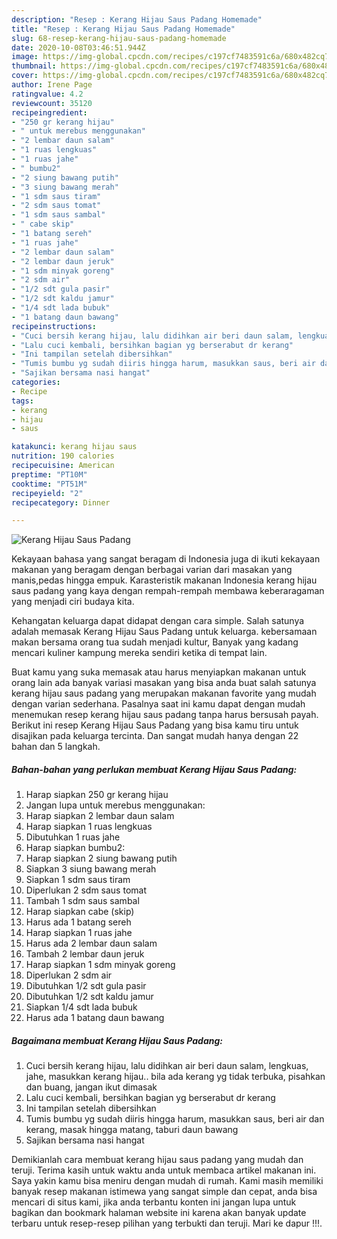 ```yaml
---
description: "Resep : Kerang Hijau Saus Padang Homemade"
title: "Resep : Kerang Hijau Saus Padang Homemade"
slug: 68-resep-kerang-hijau-saus-padang-homemade
date: 2020-10-08T03:46:51.944Z
image: https://img-global.cpcdn.com/recipes/c197cf7483591c6a/680x482cq70/kerang-hijau-saus-padang-foto-resep-utama.jpg
thumbnail: https://img-global.cpcdn.com/recipes/c197cf7483591c6a/680x482cq70/kerang-hijau-saus-padang-foto-resep-utama.jpg
cover: https://img-global.cpcdn.com/recipes/c197cf7483591c6a/680x482cq70/kerang-hijau-saus-padang-foto-resep-utama.jpg
author: Irene Page
ratingvalue: 4.2
reviewcount: 35120
recipeingredient:
- "250 gr kerang hijau"
- " untuk merebus menggunakan"
- "2 lembar daun salam"
- "1 ruas lengkuas"
- "1 ruas jahe"
- " bumbu2"
- "2 siung bawang putih"
- "3 siung bawang merah"
- "1 sdm saus tiram"
- "2 sdm saus tomat"
- "1 sdm saus sambal"
- " cabe skip"
- "1 batang sereh"
- "1 ruas jahe"
- "2 lembar daun salam"
- "2 lembar daun jeruk"
- "1 sdm minyak goreng"
- "2 sdm air"
- "1/2 sdt gula pasir"
- "1/2 sdt kaldu jamur"
- "1/4 sdt lada bubuk"
- "1 batang daun bawang"
recipeinstructions:
- "Cuci bersih kerang hijau, lalu didihkan air beri daun salam, lengkuas, jahe, masukkan kerang hijau.. bila ada kerang yg tidak terbuka, pisahkan dan buang, jangan ikut dimasak"
- "Lalu cuci kembali, bersihkan bagian yg berserabut dr kerang"
- "Ini tampilan setelah dibersihkan"
- "Tumis bumbu yg sudah diiris hingga harum, masukkan saus, beri air dan kerang, masak hingga matang, taburi daun bawang"
- "Sajikan bersama nasi hangat"
categories:
- Recipe
tags:
- kerang
- hijau
- saus

katakunci: kerang hijau saus 
nutrition: 190 calories
recipecuisine: American
preptime: "PT10M"
cooktime: "PT51M"
recipeyield: "2"
recipecategory: Dinner

---
```



![Kerang Hijau Saus Padang](https://img-global.cpcdn.com/recipes/c197cf7483591c6a/680x482cq70/kerang-hijau-saus-padang-foto-resep-utama.jpg)

Kekayaan bahasa yang sangat beragam di Indonesia juga di ikuti kekayaan makanan yang beragam dengan berbagai varian dari masakan yang manis,pedas hingga empuk. Karasteristik makanan Indonesia kerang hijau saus padang yang kaya dengan rempah-rempah membawa keberaragaman yang menjadi ciri budaya kita.




Kehangatan keluarga dapat didapat dengan cara simple. Salah satunya adalah memasak Kerang Hijau Saus Padang untuk keluarga. kebersamaan makan bersama orang tua sudah menjadi kultur, Banyak yang kadang mencari kuliner kampung mereka sendiri ketika di tempat lain.

Buat kamu yang suka memasak atau harus menyiapkan makanan untuk orang lain ada banyak variasi masakan yang bisa anda buat salah satunya kerang hijau saus padang yang merupakan makanan favorite yang mudah dengan varian sederhana. Pasalnya saat ini kamu dapat dengan mudah menemukan resep kerang hijau saus padang tanpa harus bersusah payah.
Berikut ini resep Kerang Hijau Saus Padang yang bisa kamu tiru untuk disajikan pada keluarga tercinta. Dan sangat mudah hanya dengan 22 bahan dan 5 langkah.


<!--inarticleads1-->

##### Bahan-bahan yang perlukan membuat Kerang Hijau Saus Padang:

1. Harap siapkan 250 gr kerang hijau
1. Jangan lupa  untuk merebus menggunakan:
1. Harap siapkan 2 lembar daun salam
1. Harap siapkan 1 ruas lengkuas
1. Dibutuhkan 1 ruas jahe
1. Harap siapkan  bumbu2:
1. Harap siapkan 2 siung bawang putih
1. Siapkan 3 siung bawang merah
1. Siapkan 1 sdm saus tiram
1. Diperlukan 2 sdm saus tomat
1. Tambah 1 sdm saus sambal
1. Harap siapkan  cabe (skip)
1. Harus ada 1 batang sereh
1. Harap siapkan 1 ruas jahe
1. Harus ada 2 lembar daun salam
1. Tambah 2 lembar daun jeruk
1. Harap siapkan 1 sdm minyak goreng
1. Diperlukan 2 sdm air
1. Dibutuhkan 1/2 sdt gula pasir
1. Dibutuhkan 1/2 sdt kaldu jamur
1. Siapkan 1/4 sdt lada bubuk
1. Harus ada 1 batang daun bawang




<!--inarticleads2-->

##### Bagaimana membuat  Kerang Hijau Saus Padang:

1. Cuci bersih kerang hijau, lalu didihkan air beri daun salam, lengkuas, jahe, masukkan kerang hijau.. bila ada kerang yg tidak terbuka, pisahkan dan buang, jangan ikut dimasak
1. Lalu cuci kembali, bersihkan bagian yg berserabut dr kerang
1. Ini tampilan setelah dibersihkan
1. Tumis bumbu yg sudah diiris hingga harum, masukkan saus, beri air dan kerang, masak hingga matang, taburi daun bawang
1. Sajikan bersama nasi hangat




Demikianlah cara membuat kerang hijau saus padang yang mudah dan teruji. Terima kasih untuk waktu anda untuk membaca artikel makanan ini. Saya yakin kamu bisa meniru dengan mudah di rumah. Kami masih memiliki banyak resep makanan istimewa yang sangat simple dan cepat, anda bisa mencari di situs kami, jika anda terbantu konten ini jangan lupa untuk bagikan dan bookmark halaman website ini karena akan banyak update terbaru untuk resep-resep pilihan yang terbukti dan teruji. Mari ke dapur !!!. 
